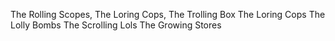 The Rolling Scopes,
The Loring Cops,
The Trolling Box
The Loring Cops
The Lolly Bombs
The Scrolling Lols
The Growing Stores
